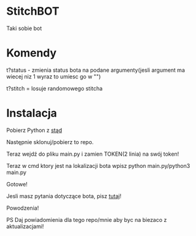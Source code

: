 # StitchBOT
Taki sobie bot
# Komendy
t?status - zmienia status bota na podane argumenty(jesli argument ma wiecej niz 1 wyraz to umiesc go w "")

t?stitch = losuje randomowego stitcha
# Instalacja
Pobierz Python z [stąd](https://python.org/)

Następnie sklonuj/pobierz to repo.

Teraz wejdź do pliku main.py i zamien TOKEN(2 linia) na swój token!

Teraz w cmd ktory jest na lokalizacji bota wpisz python main.py/python3 main.py

Gotowe!

Jesli masz pytania dotyczące bota, pisz [tutaj](https://github.com/reksio2947LOL/StitchBOT/issues)!

Powodzenia!


PS Daj powiadomienia dla tego repo/mnie aby byc na biezaco z aktualizacjami!
